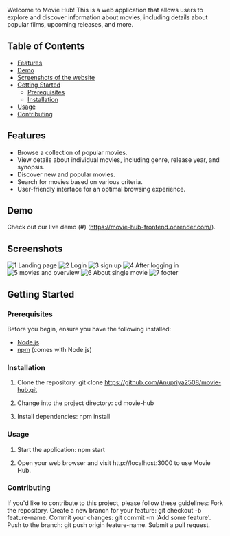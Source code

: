 Welcome to Movie Hub! This is a web application that allows users to explore and discover information about movies, including details about popular films, upcoming releases, and more.

## Table of Contents

- [Features](#features)
- [Demo](#demo)
- [Screenshots of the website](#screenshots)
- [Getting Started](#getting-started)
  - [Prerequisites](#prerequisites)
  - [Installation](#installation)
- [Usage](#usage)
- [Contributing](#contributing)

## Features

- Browse a collection of popular movies.
- View details about individual movies, including genre, release year, and synopsis.
- Discover new and popular movies.
- Search for movies based on various criteria.
- User-friendly interface for an optimal browsing experience.

## Demo

Check out our live demo (#) (https://movie-hub-frontend.onrender.com/).

## Screenshots
![1 Landing page](https://github.com/Anupriya2508/Movie_Hub/assets/89139657/dbeecae9-dd72-4684-941d-3c725958ceaa)
![2 Login](https://github.com/Anupriya2508/Movie_Hub/assets/89139657/e25b4303-d398-43ac-9867-6ce9a3c8a4f4)
![3 sign up](https://github.com/Anupriya2508/Movie_Hub/assets/89139657/3d04ed22-e7b9-48fe-b60b-4728eb81f2b4)
![4 After logging in](https://github.com/Anupriya2508/Movie_Hub/assets/89139657/f489e705-94c3-4a6e-baaa-70d71d48a25b)
![5 movies and overview](https://github.com/Anupriya2508/Movie_Hub/assets/89139657/9e8be958-03fa-42ff-9927-ab2a0a66527d)
![6 About single movie](https://github.com/Anupriya2508/Movie_Hub/assets/89139657/f0cb901f-fb51-4679-83a3-cdb7ffa710c4)
![7 footer](https://github.com/Anupriya2508/Movie_Hub/assets/89139657/ffb13859-9e7a-485f-a15e-ef5f9a2c57c9)

## Getting Started

### Prerequisites

Before you begin, ensure you have the following installed:

- [Node.js](https://nodejs.org/)
- [npm](https://www.npmjs.com/) (comes with Node.js)

### Installation

1. Clone the repository:
   git clone https://github.com/Anupriya2508/movie-hub.git

2. Change into the project directory:
   cd movie-hub
   
4. Install dependencies:
   npm install
   
### Usage
1. Start the application:
   npm start
   
2. Open your web browser and visit http://localhost:3000 to use Movie Hub.

### Contributing
If you'd like to contribute to this project, please follow these guidelines:
  Fork the repository.
  Create a new branch for your feature: git checkout -b feature-name.
  Commit your changes: git commit -m 'Add some feature'.
  Push to the branch: git push origin feature-name.
  Submit a pull request.
